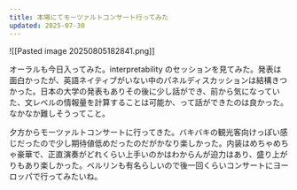 ```yaml
---
title: 本場にてモーツァルトコンサート行ってみた
updated: 2025-07-30
---
```

![[Pasted image 20250805182841.png]]


オーラルも今日入ってみた。interpretability のセッションを見てみた。発表は面白かったが、英語ネイティブがいない中のパネルディスカッションは結構きつかった。日本の大学の発表もありその後に少し話ができ、前から気になっていた、文レベルの情報量を計算することは可能か、って話ができたのは良かった。なかなか難しそうってこと。

夕方からモーツァルトコンサートに行ってきた。バキバキの観光客向けっぽい感じだったので少し期待値低めだったのだがかなり楽しかった。内装はめちゃめちゃ豪華で、正直演奏がどれくらい上手いのかはわからんが迫力はあり、盛り上がりもあり楽しかった。ベルリンも有名らしいので後一回くらいコンサートにヨーロッパで行ってみたいね。